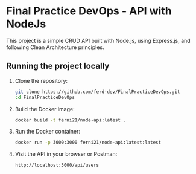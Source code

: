# Final Practice DevOps - API with NodeJs

This project is a simple CRUD API built with Node.js, using Express.js, and following Clean Architecture principles.

## Running the project locally

1. Clone the repository:

   ```bash
   git clone https://github.com/ferd-dev/FinalPracticeDevOps.git
   cd FinalPracticeDevOps
   ```

2. Build the Docker image:

   ```bash
   docker build -t ferni21/node-api:latest .
   ```

3. Run the Docker container:
   ```bash
   docker run -p 3000:3000 ferni21/node-api:latest:latest
   ```
4. Visit the API in your browser or Postman:
   ```bash
   http://localhost:3000/api/users
   ```
